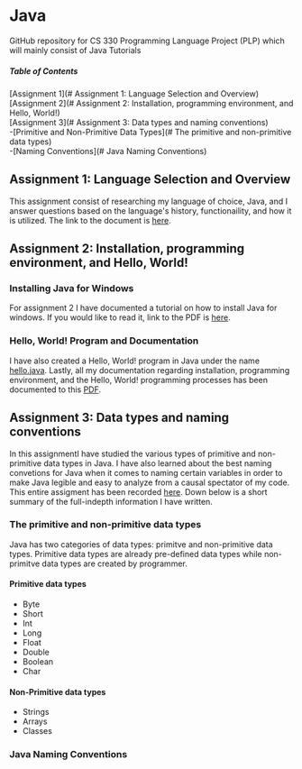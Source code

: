 # Java
GitHub repository for CS 330 Programming Language Project (PLP) which will mainly consist of Java Tutorials
##### Table of Contents  
[Assignment 1](# Assignment 1: Language Selection and Overview)  
[Assignment 2](# Assignment 2: Installation, programming environment, and Hello, World!)  
[Assignment 3](# Assignment 3: Data types and naming conventions)  
-[Primitive and Non-Primitive Data Types](# The primitive and non-primitive data types)  
-[Naming Conventions](# Java Naming Conventions)  

<a name="headers"/>

## Assignment 1: Language Selection and Overview
This assignment consist of researching my language of choice, Java, and I answer questions based on the language's history, functionaility, and how it is utilized.
The link to the document is <a href="https://github.com/elianalopez/Java/blob/master/Assignment1/PLP-Assignment1.pdf">here</a>.


## Assignment 2: Installation, programming environment, and Hello, World!
### Installing Java for Windows
For assignment 2 I have documented a tutorial on how to install Java for windows. If you would like to read it, link to the PDF is <a href="https://github.com/elianalopez/Java/blob/master/Assignment2/Java_Installation.pdf">here</a>.
### Hello, World! Program and Documentation
I have also created a Hello, World! program in Java under the name <a href="https://github.com/elianalopez/Java/blob/master/Assignment2/hello.java">hello.java</a>.
Lastly, all my documentation regarding installation, programming environment, and the Hello, World! programming processes has been documented to this <a href="https://github.com/elianalopez/Java/blob/master/Assignment2/PLP-Assignment2.pdf">PDF</a>.
## Assignment 3: Data types and naming conventions
In this assignmentI have studied the various types of primitive and non-primitive data types in Java. I have also learned about the best naming convetions for Java when it comes to naming certain variables in order to make Java legible and easy to analyze from a causal spectator of my code. This entire assigment has been recorded <a href="https://github.com/elianalopez/Java/blob/master/Assignment3/PLP-Assignment3.pdf">here</a>.
Down below is a short summary of the full-indepth information I have written.
### The primitive and non-primitive data types
Java has two categories of data types: primitve and non-primitive data types. Primitive data types are already pre-defined data types while non-primitve data types are created by programmer. 
#### Primitive data types
* Byte                
* Short               
* Int                 
* Long
* Float
* Double
* Boolean
* Char

#### Non-Primitive data types
* Strings               
* Arrays             
* Classes

### Java Naming Conventions
